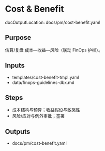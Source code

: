 # Cost & Benefit

docOutputLocation: docs/pm/cost-benefit.yaml

## Purpose

估算/复盘 成本—收益—风险（联动 FinOps 护栏）。

## Inputs

- templates/cost-benefit-tmpl.yaml
- data/finops-guidelines-dbx.md

## Steps

- 成本结构与预算；收益假设与敏感性
- 风险/应对与例外审批；签署

## Outputs

- docs/pm/cost-benefit.yaml
